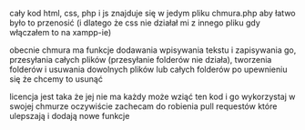 cały kod html, css, php i js znajduje się w jedym pliku chmura.php aby łatwo było to przenosić (i dlatego że css nie działał mi z innego pliku gdy włączałem to na xampp-ie)

obecnie chmura ma funkcje dodawania wpisywania tekstu i zapisywania go, przesyłania całych plików (przesyłanie folderów nie działa), tworzenia folderów i usuwania dowolnych plików lub całych folderów po upewnieniu się że chcemy to usunąć

licencja jest taka że jej nie ma każdy może wziąć ten kod i go wykorzystaj w swojej chmurze
oczywiście zachecam do robienia pull requestów które ulepszają i dodają nowe funkcje
